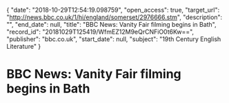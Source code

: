 {
  "date": "2018-10-29T12:54:19.098759", 
  "open_access": true, 
  "target_url": "http://news.bbc.co.uk/1/hi/england/somerset/2976666.stm", 
  "description": "", 
  "end_date": null, 
  "title": "BBC News: Vanity Fair filming begins in Bath", 
  "record_id": "20181029T125419/WfmEZ12M9eQrCNFiO0t6Kw==", 
  "publisher": "bbc.co.uk", 
  "start_date": null, 
  "subject": "19th Century English Literature"
}

# BBC News: Vanity Fair filming begins in Bath

